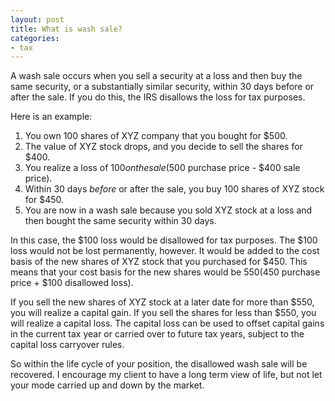 ```yaml
---
layout: post
title: What is wash sale?
categories:
- tax
---
```


A wash sale occurs when you sell a security at a loss and then buy
the same security, or a substantially similar security, within 30
days before or after the sale. If you do this, the IRS disallows
the loss for tax purposes.

Here is an example:

1.  You own 100 shares of XYZ company that you bought for $500.
2.  The value of XYZ stock drops, and you decide to sell the shares for $400.
3.  You realize a loss of $100 on the sale ($500 purchase price - $400 sale price).
4.  Within 30 days _before_ or after the sale, you buy 100 shares of XYZ stock for $450.
5.  You are now in a wash sale because you sold XYZ stock at a loss and then bought the same security within 30 days.

In this case, the $100 loss would be disallowed for tax purposes.
The $100 loss would not be lost permanently, however. It would be
added to the cost basis of the new shares of XYZ stock that you
purchased for $450. This means that your cost basis for the new
shares would be $550 ($450 purchase price + $100 disallowed loss).

If you sell the new shares of XYZ stock at a later date for more
than $550, you will realize a capital gain. If you sell the shares
for less than $550, you will realize a capital loss. The capital
loss can be used to offset capital gains in the current tax year
or carried over to future tax years, subject to the capital loss
carryover rules.

So within the life cycle of your position, the disallowed wash sale
will be recovered. I encourage my client to have a long term view of
life, but not let your mode carried up and down by the market.

